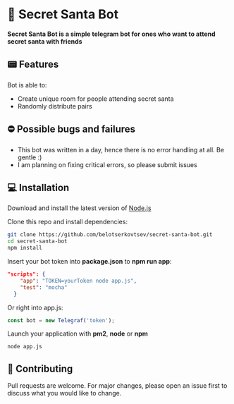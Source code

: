 # 👻 Secret Santa Bot

<b>Secret Santa Bot is a simple telegram bot for ones who want to attend secret santa with friends</b>

## 📟 Features

Bot is able to:

- Create unique room for people attending secret santa
- Randomly distribute pairs

## ⛔️ Possible bugs and failures

- This bot was written in a day, hence there is no error handling at all. Be gentle :)
- I am planning on fixing critical errors, so please submit issues


## 💻 Installation
Download and install the latest version of [Node.js](https://nodejs.org/en/)

Clone this repo and install dependencies:
```bash
git clone https://github.com/belotserkovtsev/secret-santa-bot.git
cd secret-santa-bot
npm install
```

Insert your bot token into <b>package.json</b> to <b>npm run app</b>:

```json
"scripts": {
    "app": "TOKEN=yourToken node app.js",
    "test": "mocha"
  }
```
Or right into app.js:
```js
const bot = new Telegraf('token');
```

Launch your application with <b>pm2</b>, <b>node</b> or <b>npm</b>

```bash
node app.js
```

## 📱 Contributing
Pull requests are welcome. For major changes, please open an issue first to discuss what you would like to change.